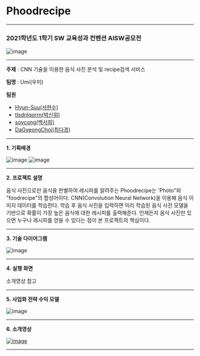 # Phoodrecipe

----------
### 2021학년도 1학기 SW 교육성과 컨벤션 AISW공모전
![image](https://user-images.githubusercontent.com/62391546/119246368-f9d9a180-bbbb-11eb-9709-e5512fabaf59.png)

----------
**주제** : CNN 기술을 이용한 음식 사진 분석 및 recipe검색 서비스 

**팀명** : Umi(우미)

**팀원**
- [Hyun-Suu(서현수)](https://github.com/Hyun-Suu)
- [tlsdnlqorrn(박신위)](https://github.com/tlsdnlqorrn)
- [soycong(백서희)](https://github.com/soycong)
- [DaGyeongChoi(최다경)](https://github.com/DaGyeongChoi)

----------
**1. 기획배경**

![image](https://user-images.githubusercontent.com/62391546/119246442-90a65e00-bbbc-11eb-89a6-d36feb09d81a.png)
![image](https://user-images.githubusercontent.com/62391546/119246937-b170b280-bbc0-11eb-8a33-e13ab7f163ac.png)

----------
**2. 프로젝트 설명**

음식 사진으로만 음식을 판별하여 레시피를 알려주는 Phoodrecipe는 'Photo"와 "foodrecipe"의 합성어이다.
CNN(Convolution Neural Network)을 이용해 음식 이미지 데이터를 학습한다. 학습 후 음식 사진을 입력하면 미리 학습된 음식 사진 모델을 기반으로 확률이 가장 높은 음식에 대한 레시피를 출력해준다. 언제든지 음식 사진만 있으면 누구나 레시피를 얻을 수 있다는 점이 본 프로젝트의 핵심이다. 

----------
**3. 기술 다이어그램**

![image](https://user-images.githubusercontent.com/62391546/119246734-f0056d80-bbbe-11eb-91aa-6cbbb6ba0197.png)

----------
**4. 실행 화면**

소개영상 참고

----------
**5. 사업화 전략 수익 모델**

![image](https://user-images.githubusercontent.com/62391546/119246812-9f424480-bbbf-11eb-908d-ef76b16baa4c.png)

----------
**6. 소개영상**

[![image](https://user-images.githubusercontent.com/62391546/119246876-095ae980-bbc0-11eb-88d0-c3e37d1099b3.png)](https://youtu.be/y05WFybVUkk)

----------


